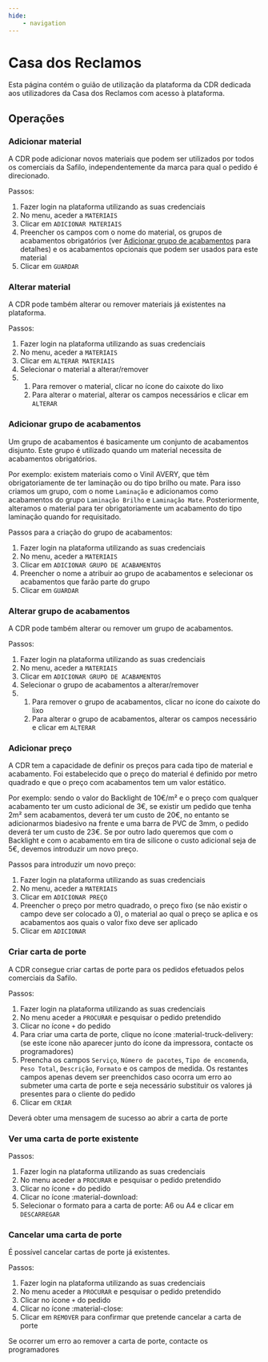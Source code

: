 ```yaml
---
hide:
    - navigation
---
```


# Casa dos Reclamos

Esta página contém o guião de utilização da plataforma da CDR dedicada aos utilizadores da Casa dos Reclamos com acesso à plataforma.


## Operações

### Adicionar material

A CDR pode adicionar novos materiais que podem ser utilizados por todos os comerciais da Safilo, independentemente da marca para qual o pedido é direcionado.

Passos:

1. Fazer login na plataforma utilizando as suas credenciais
2. No menu, aceder a `MATERIAIS`
3. Clicar em `ADICIONAR MATERIAIS`
4. Preencher os campos com o nome do material, os grupos de acabamentos obrigatórios (ver [Adicionar grupo de acabamentos](#adicionar-grupo-de-acabamentos) para detalhes) e os acabamentos opcionais que podem ser usados para este material
5. Clicar em `GUARDAR`


### Alterar material

A CDR pode também alterar ou remover materiais já existentes na plataforma.

Passos:

1. Fazer login na plataforma utilizando as suas credenciais
2. No menu, aceder a `MATERIAIS`
3. Clicar em `ALTERAR MATERIAIS`
4. Selecionar o material a alterar/remover
5.  1. Para remover o material, clicar no ícone do caixote do lixo
    2. Para alterar o material, alterar os campos necessários e clicar em `ALTERAR`


### Adicionar grupo de acabamentos

Um grupo de acabamentos é basicamente um conjunto de acabamentos disjunto. Este grupo é utilizado quando um material necessita de acabamentos obrigatórios.

Por exemplo: existem materiais como o Vinil AVERY, que têm obrigatoriamente de ter laminação ou do tipo brilho ou mate. Para isso criamos um grupo, com o nome `Laminação` e adicionamos como acabamentos do grupo `Laminação Brilho` e `Laminação Mate`. Posteriormente, alteramos o material para ter obrigatoriamente um acabamento do tipo laminação quando for requisitado.

Passos para a criação do grupo de acabamentos:

1. Fazer login na plataforma utilizando as suas credenciais
2. No menu, aceder a `MATERIAIS`
3. Clicar em `ADICIONAR GRUPO DE ACABAMENTOS`
4. Preencher o nome a atribuir ao grupo de acabamentos e selecionar os acabamentos que farão parte do grupo
5. Clicar em `GUARDAR`


### Alterar grupo de acabamentos

A CDR pode também alterar ou remover um grupo de acabamentos.

Passos:

1. Fazer login na plataforma utilizando as suas credenciais
2. No menu, aceder a `MATERIAIS`
3. Clicar em `ADICIONAR GRUPO DE ACABAMENTOS`
4. Selecionar o grupo de acabamentos a alterar/remover
5.  1. Para remover o grupo de acabamentos, clicar no ícone do caixote do lixo
    2. Para alterar o grupo de acabamentos, alterar os campos necessário e clicar em `ALTERAR`


### Adicionar preço

A CDR tem a capacidade de definir os preços para cada tipo de material e acabamento.
Foi estabelecido que o preço do material é definido por metro quadrado e que o preço com acabamentos tem um valor estático.

Por exemplo: sendo o valor do Backlight de 10€/m² e o preço com qualquer acabamento ter um custo adicional de 3€, se existir um pedido que tenha 2m² sem acabamentos, deverá ter um custo de 20€, no entanto se adicionarmos biadesivo na frente e uma barra de PVC de 3mm, o pedido deverá ter um custo de 23€.
Se por outro lado queremos que com o Backlight e com o acabamento em tira de silicone o custo adicional seja de 5€, devemos introduzir um novo preço.

Passos para introduzir um novo preço:

1. Fazer login na plataforma utilizando as suas credenciais
2. No menu, aceder a `MATERIAIS`
3. Clicar em `ADICIONAR PREÇO`
4. Preencher o preço por metro quadrado, o preço fixo (se não existir o campo deve ser colocado a 0), o material ao qual o preço se aplica e os acabamentos aos quais o valor fixo deve ser aplicado
5. Clicar em `ADICIONAR`


### Criar carta de porte

A CDR consegue criar cartas de porte para os pedidos efetuados pelos comerciais da Safilo.

Passos:

1. Fazer login na plataforma utilizando as suas credenciais
2. No menu aceder a `PROCURAR` e pesquisar o pedido pretendido
3. Clicar no ícone `+` do pedido
4. Para criar uma carta de porte, clique no ícone :material-truck-delivery: (se este ícone não aparecer junto do ícone da impressora, contacte os programadores)
5. Preencha os campos `Serviço`, `Número de pacotes`, `Tipo de encomenda`, `Peso Total`, `Descrição`, `Formato` e os campos de medida.
   Os restantes campos apenas devem ser preenchidos caso ocorra um erro ao submeter uma carta de porte e seja necessário substituir os valores já presentes para o cliente do pedido
6. Clicar em `CRIAR`

Deverá obter uma mensagem de sucesso ao abrir a carta de porte


### Ver uma carta de porte existente

Passos:

1. Fazer login na plataforma utilizando as suas credenciais
2. No menu aceder a `PROCURAR` e pesquisar o pedido pretendido
3. Clicar no ícone `+` do pedido
4. Clicar no ícone :material-download:
5. Selecionar o formato para a carta de porte: A6 ou A4 e clicar em `DESCARREGAR`


### Cancelar uma carta de porte

É possível cancelar cartas de porte já existentes.

Passos:

1. Fazer login na plataforma utilizando as suas credenciais
2. No menu aceder a `PROCURAR` e pesquisar o pedido pretendido
3. Clicar no ícone `+` do pedido
4. Clicar no ícone :material-close:
5. Clicar em `REMOVER` para confirmar que pretende cancelar a carta de porte

Se ocorrer um erro ao remover a carta de porte, contacte os programadores
